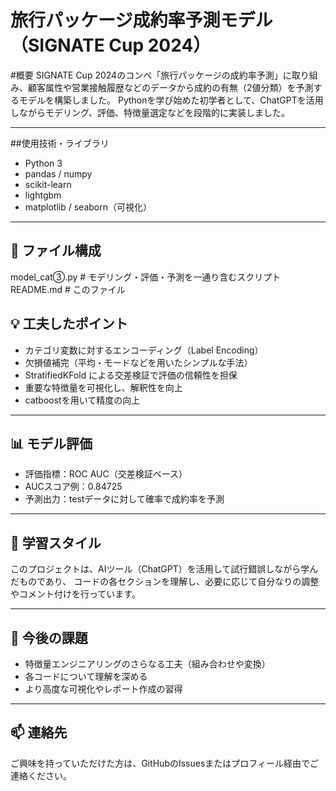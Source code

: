# 旅行パッケージ成約率予測モデル（SIGNATE Cup 2024）

#概要
SIGNATE Cup 2024のコンペ「旅行パッケージの成約率予測」に取り組み、顧客属性や営業接触履歴などのデータから成約の有無（2値分類）を予測するモデルを構築しました。
Pythonを学び始めた初学者として、ChatGPTを活用しながらモデリング、評価、特徴量選定などを段階的に実装しました。

---

##使用技術・ライブラリ
- Python 3
- pandas / numpy
- scikit-learn
- lightgbm
- matplotlib / seaborn（可視化）

---

## 📁 ファイル構成
model_cat③.py # モデリング・評価・予測を一通り含むスクリプト
README.md # このファイル

## 💡 工夫したポイント
- カテゴリ変数に対するエンコーディング（Label Encoding）
- 欠損値補完（平均・モードなどを用いたシンプルな手法）
- StratifiedKFold による交差検証で評価の信頼性を担保
- 重要な特徴量を可視化し、解釈性を向上
- catboostを用いて精度の向上

---

## 📊 モデル評価
- 評価指標：ROC AUC（交差検証ベース）
- AUCスコア例：0.84725
- 予測出力：testデータに対して確率で成約率を予測

---

## 🧠 学習スタイル
このプロジェクトは、AIツール（ChatGPT）を活用して試行錯誤しながら学んだものであり、
コードの各セクションを理解し、必要に応じて自分なりの調整やコメント付けを行っています。

---

## 📌 今後の課題
- 特徴量エンジニアリングのさらなる工夫（組み合わせや変換）
- 各コードについて理解を深める
- より高度な可視化やレポート作成の習得

---

## 📫 連絡先
ご興味を持っていただけた方は、GitHubのIssuesまたはプロフィール経由でご連絡ください。
